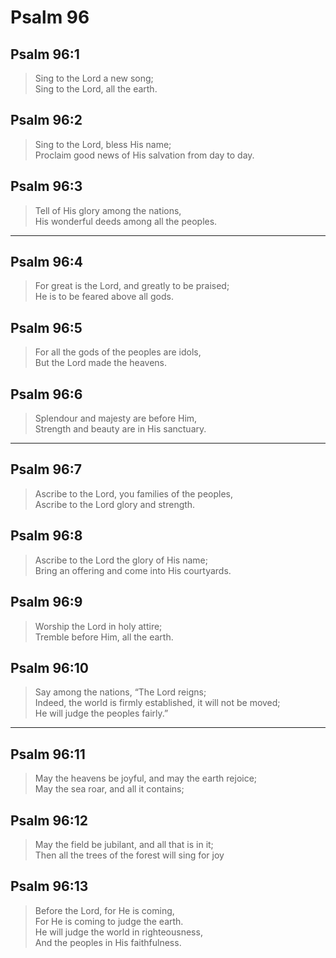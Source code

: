 # Psalm 96

## Psalm 96:1

> Sing to the Lord a new song;  
> Sing to the Lord, all the earth.

## Psalm 96:2

> Sing to the Lord, bless His name;  
> Proclaim good news of His salvation from day to day.

## Psalm 96:3

> Tell of His glory among the nations,  
> His wonderful deeds among all the peoples.

---

## Psalm 96:4

> For great is the Lord, and greatly to be praised;  
> He is to be feared above all gods.

## Psalm 96:5

> For all the gods of the peoples are idols,  
> But the Lord made the heavens.

## Psalm 96:6

> Splendour and majesty are before Him,  
> Strength and beauty are in His sanctuary.

---

## Psalm 96:7

> Ascribe to the Lord, you families of the peoples,  
> Ascribe to the Lord glory and strength.

## Psalm 96:8

> Ascribe to the Lord the glory of His name;  
> Bring an offering and come into His courtyards.

## Psalm 96:9

> Worship the Lord in holy attire;  
> Tremble before Him, all the earth.

## Psalm 96:10

> Say among the nations, “The Lord reigns;  
> Indeed, the world is firmly established, it will not be moved;  
> He will judge the peoples fairly.”

---

## Psalm 96:11

> May the heavens be joyful, and may the earth rejoice;  
> May the sea roar, and all it contains;

## Psalm 96:12

> May the field be jubilant, and all that is in it;  
> Then all the trees of the forest will sing for joy

## Psalm 96:13

> Before the Lord, for He is coming,  
> For He is coming to judge the earth.  
> He will judge the world in righteousness,  
> And the peoples in His faithfulness.
